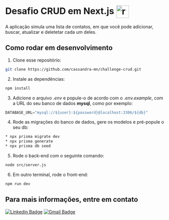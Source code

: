 # Desafio CRUD em Next.js <a href="https://challenge-crud-two.vercel.app/"><img src="https://slackmojis.com/emojis/61175-nextjs-modified/download" alt="readme-logo" width="40" height="40" align="center"></a>

A aplicação simula uma lista de contatos, em que você pode adicionar, buscar, atualizar e deletetar cada um deles.

## Como rodar em desenvolvimento

1. Clone esse repositório:

  ```bash
  git clone https://github.com/cassandra-mn/challenge-crud.git
  ```

2. Instale as dependências:

  ```bash
  npm install
  ```
  
3. Adicione o arquivo *.env* e popule-o de acordo com o *.env.example*, com a URL do seu banco de dados **mysql**, como por exemplo:

  ```js
  DATABASE_URL="mysql://${user}:${password}@localhost:3306/${db}"
  ```

4. Rode as migrações do banco de dados, gere os modelos e pré-popule o seu db:

  ```bash
  * npx prisma migrate dev
  * npx prisma generate 
  * npx prisma db seed
  ```
  
5. Rode o back-end com o seguinte comando:

  ```bash
  node src/server.js
  ```
  
6. Em outro terminal, rode o front-end:

  ```bash
  npm run dev
  ```
## Para mais informações, entre em contato

[![Linkedin Badge](https://img.shields.io/badge/-Linkedin-blue?style=flat&logo=Linkedin&logoColor=white&link=https://www.linkedin.com/in/arthencia-nascimento)](https://www.linkedin.com/in/arthencia-nascimento)
[![Gmail Badge](https://img.shields.io/badge/-Gmail-D14836?style=flat&logo=gmail&logoColor=white&link=mailto:badivia.f@gmail.com)](mailto:arthenciac@gmail.com)

